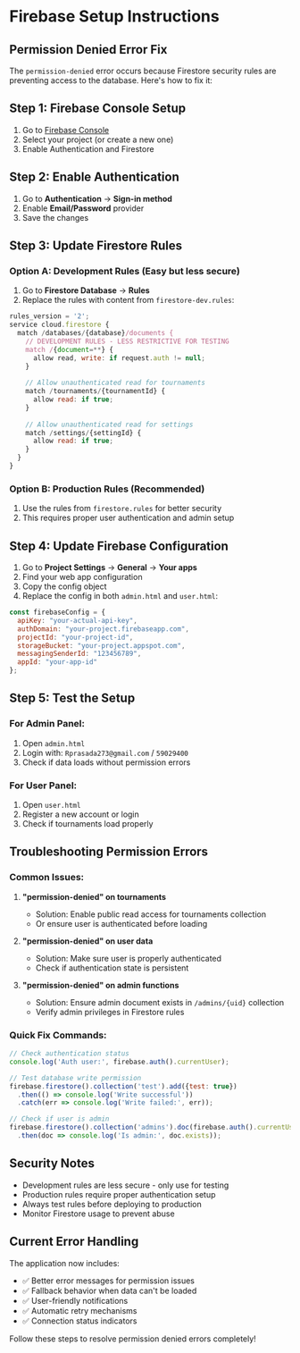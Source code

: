 # Firebase Setup Instructions

## Permission Denied Error Fix

The `permission-denied` error occurs because Firestore security rules are preventing access to the database. Here's how to fix it:

## Step 1: Firebase Console Setup

1. Go to [Firebase Console](https://console.firebase.google.com/)
2. Select your project (or create a new one)
3. Enable Authentication and Firestore

## Step 2: Enable Authentication

1. Go to **Authentication** → **Sign-in method**
2. Enable **Email/Password** provider
3. Save the changes

## Step 3: Update Firestore Rules

### Option A: Development Rules (Easy but less secure)
1. Go to **Firestore Database** → **Rules**
2. Replace the rules with content from `firestore-dev.rules`:

```javascript
rules_version = '2';
service cloud.firestore {
  match /databases/{database}/documents {
    // DEVELOPMENT RULES - LESS RESTRICTIVE FOR TESTING
    match /{document=**} {
      allow read, write: if request.auth != null;
    }
    
    // Allow unauthenticated read for tournaments
    match /tournaments/{tournamentId} {
      allow read: if true;
    }
    
    // Allow unauthenticated read for settings
    match /settings/{settingId} {
      allow read: if true;
    }
  }
}
```

### Option B: Production Rules (Recommended)
1. Use the rules from `firestore.rules` for better security
2. This requires proper user authentication and admin setup

## Step 4: Update Firebase Configuration

1. Go to **Project Settings** → **General** → **Your apps**
2. Find your web app configuration
3. Copy the config object
4. Replace the config in both `admin.html` and `user.html`:

```javascript
const firebaseConfig = {
  apiKey: "your-actual-api-key",
  authDomain: "your-project.firebaseapp.com",
  projectId: "your-project-id",
  storageBucket: "your-project.appspot.com",
  messagingSenderId: "123456789",
  appId: "your-app-id"
};
```

## Step 5: Test the Setup

### For Admin Panel:
1. Open `admin.html`
2. Login with: `Rprasada273@gmail.com` / `59029400`
3. Check if data loads without permission errors

### For User Panel:
1. Open `user.html`
2. Register a new account or login
3. Check if tournaments load properly

## Troubleshooting Permission Errors

### Common Issues:

1. **"permission-denied" on tournaments**
   - Solution: Enable public read access for tournaments collection
   - Or ensure user is authenticated before loading

2. **"permission-denied" on user data**
   - Solution: Make sure user is properly authenticated
   - Check if authentication state is persistent

3. **"permission-denied" on admin functions**
   - Solution: Ensure admin document exists in `/admins/{uid}` collection
   - Verify admin privileges in Firestore rules

### Quick Fix Commands:

```javascript
// Check authentication status
console.log('Auth user:', firebase.auth().currentUser);

// Test database write permission
firebase.firestore().collection('test').add({test: true})
  .then(() => console.log('Write successful'))
  .catch(err => console.log('Write failed:', err));

// Check if user is admin
firebase.firestore().collection('admins').doc(firebase.auth().currentUser.uid).get()
  .then(doc => console.log('Is admin:', doc.exists));
```

## Security Notes

- Development rules are less secure - only use for testing
- Production rules require proper authentication setup
- Always test rules before deploying to production
- Monitor Firestore usage to prevent abuse

## Current Error Handling

The application now includes:
- ✅ Better error messages for permission issues
- ✅ Fallback behavior when data can't be loaded
- ✅ User-friendly notifications
- ✅ Automatic retry mechanisms
- ✅ Connection status indicators

Follow these steps to resolve permission denied errors completely!